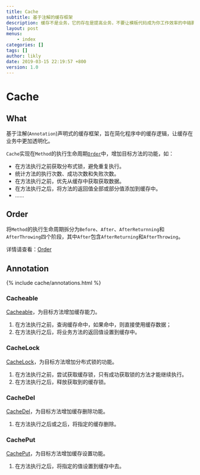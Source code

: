 ```yaml
---
title: Cache
subtitle: 基于注解的缓存框架
description: 缓存不是业务，它的存在是提高业务，不要让模板代码成为你工作效率的中硌脚石。
layout: post
menus:
    - index
categories: []
tags: []
author: likly
date: 2019-03-15 22:19:57 +800
version: 1.0
---
```


# Cache

## What

基于注解(`Annotation`)声明式的缓存框架，旨在简化程序中的缓存逻辑，让缓存在业务中更加透明化。

`Cache`实现在`Method`的执行生命周期[`Order`](#cutPoint)中，增加目标方法的功能，如：

* 在方法执行之前获取分布式锁，避免重复执行。
* 统计方法的执行次数、成功次数和失败次数。
* 在方法执行之前，优先从缓存中获取获取数据。
* 在方法执行之后，将方法的返回值全部或部分值添加到缓存中。
* ……

## Order

将`Method`的执行生命周期拆分为`Before`、`After`、`AfterReturnning`和`AfterThrowing`四个阶段，其中`After`包含`AfterReturning`和`AfterThrowing`。

详情请查看：[Order](../_spring/aop/cutPoint.md)

## Annotation

{% include cache/annotations.html %}

### Cacheable

[Cacheable](annotation/cacheable.md)，为目标方法增加缓存能力。

1. 在方法执行之前，查询缓存命中，如果命中，则直接使用缓存数据；
2. 在方法执行之后，将业务方法的返回值设置到缓存中。

### CacheLock

[CacheLock](annotation/cachelock.md)，为目标方法增加分布式锁的功能。

1. 在方法执行之前，尝试获取缓存锁，只有成功获取锁的方法才能继续执行。
2. 在方法执行之后，释放获取到的缓存锁。

### CacheDel

[CacheDel](annotation/cachedel.md)，为目标方法增加缓存删除功能。

1. 在方法执行之后或之后，将指定的缓存删除。

### CachePut

[CachePut](annotation/cacheput.md)，为目标方法增加缓存设置功能。

1. 在方法执行之后，将指定的值设置到缓存中去。
